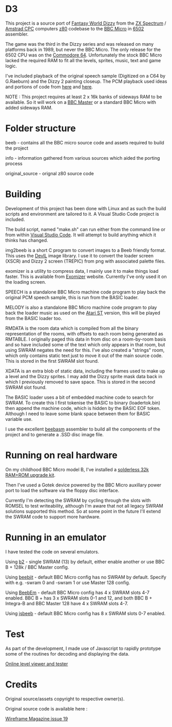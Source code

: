 # D3

This project is a source port of [Fantasy World Dizzy](https://en.wikipedia.org/wiki/Fantasy_World_Dizzy) from the [ZX Spectrum](https://en.wikipedia.org/wiki/ZX_Spectrum) / [Amstrad CPC](https://en.wikipedia.org/wiki/Amstrad_CPC) computers [z80](https://en.wikipedia.org/wiki/Zilog_Z80) codebase to the [BBC Micro](https://en.wikipedia.org/wiki/BBC_Micro) in [6502](https://en.wikipedia.org/wiki/MOS_Technology_6502) assembler.

The game was the third in the Dizzy series and was released on many platforms back in 1989, but never the BBC Micro. The only release for the 6502 CPU was on the [Commodore 64](https://en.wikipedia.org/wiki/Commodore_64). Unfortunately the stock BBC Micro lacked the required RAM to fit all the levels, sprites, music, text and game logic.

I've included playback of the original speech sample (Digitized on a C64 by G.Raeburn) and the Dizzy 2 painting closeup. The PCM playback used ideas and portions of code from [here](https://scarybeastsecurity.blogspot.com/2020/06/sampled-sound-1980s-style-from-sn76489.html) and [here](https://github.com/scarybeasts/misc).

NOTE : This project requires at least 2 x 16k banks of sideways RAM to be available. So it will work on a [BBC Master](https://en.wikipedia.org/wiki/BBC_Master) or a standard BBC Micro with added sideways RAM.

# Folder structure

beeb - contains all the BBC micro source code and assets required to build the project

info - information gathered from various sources which aided the porting process

original_source - orignal z80 source code

# Building

Development of this project has been done with Linux and as such the build scripts and environment are tailored to it. A Visual Studio Code project is included.

The build script, named "make.sh" can run either from the command line or from within [Visual Studio Code](https://code.visualstudio.com/). It will attempt to build anything which it thinks has changed.

img2beeb is a short C program to convert images to a Beeb friendly format. This uses the [DevIL](https://openil.sourceforge.net/) image library. I use it to convert the loader screen (XSCR) and Dizzy 2 screen (TREPIC) from png with associated palette files.

exomizer is a utility to compress data, I mainly use it to make things load faster. This is available from [Exomizer](https://bitbucket.org/magli143/exomizer/wiki/Home) website. Currently I've only used it on the loading screen.

SPEECH is a standalone BBC Micro machine code program to play back the original PCM speech sample, this is run from the BASIC loader.

MELODY is also a standalone BBC Micro machine code program to play back the loader music as used on the [Atari ST](https://en.wikipedia.org/wiki/Atari_ST) version, this will be played from the BASIC loader too.

RMDATA is the room data which is compiled from all the binary representation of the rooms, with offsets to each room being generated as RMTABLE. I originally paged this data in from disc on a room-by-room basis and so have included some of the text which only appears in that room, but using SWRAM negates the need for this. I've also created a "strings" room, which only contains static text just to move it out of the main source code. This is stored in the first SWRAM slot found.

XDATA is an extra blob of static data, including the frames used to make up a level and the Dizzy sprites. I may add the Dizzy sprite mask data back in which I previously removed to save space. This is stored in the second SWRAM slot found.

The BASIC loader uses a bit of embedded machine code to search for SWRAM. To create this I first tokenise the BASIC to binary (loadertok.bin) then append the machine code, which is hidden by the BASIC EOF token. Although I need to leave some blank space between them for BASIC variable use.

I use the excellent [beebasm](https://github.com/stardot/beebasm) assembler to build all the components of the project and to generate a .SSD disc image file.

# Running on real hardware

On my childhood BBC Micro model B, I've installed a [solderless 32k RAM+ROM upgrade kit](http://www.boobip.com/hardware/32kb-ram-32kb-rom).

Then I've used a Gotek device powered by the BBC Micro auxillary power port to load the software via the floppy disc interface.

Currently I'm detecting the SWRAM by cycling through the slots with ROMSEL to test writeability, although I'm aware that not all legacy SWRAM solutions supported this method. So at some point in the future I'll extend the SWRAM code to support more hardware.

# Running in an emulator

I have tested the code on several emulators.

Using [b2](https://github.com/tom-seddon/b2) - single SWRAM (13) by default, either enable another or use BBC B + 128k / BBC Master config.

Using [beebjit](https://github.com/scarybeasts/beebjit) - default BBC Micro config has no SWRAM by default. Specify with e.g. -swram 0 and -swram 1 or use Master 128 config.

Using [BeebEm](https://en.wikipedia.org/wiki/BeebEm) - default BBC Micro config has 4 x SWRAM slots 4-7 enabled. BBC B + has 3 x SWRAM slots 0-1 and 12, and both BBC B + Integra-B and BBC Master 128 have 4 x SWRAM slots 4-7.

Using [jsbeeb](https://bbc.godbolt.org/) - default BBC Micro config has 8 x SWRAM slots 0-7 enabled.

# Test

As part of the development, I made use of Javascript to rapidly prototype some of the routines for decoding and displaying the data.

[Online level viewer and tester](https://picosonic.github.io/D3/)

# Credits

Original source/assets copyright to respective owner(s).

Original source code is available here :

[Wireframe Magazine issue 19](https://github.com/Wireframe-Magazine/Wireframe19)
